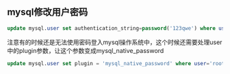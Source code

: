 ## mysql修改用户密码

```sql
update mysql.user set authentication_string=password('123qwe') where user='root' and Host = 'localhost'
```

注意有的时候还是无法使用密码登入mysql操作系统中，这个时候还需要处理user中的plugin参数，让这个参数变成mysql_native_password

```sql
update mysql.user set plugin = 'mysql_native_password' where user='root'
```